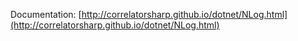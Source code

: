 Documentation: [http://correlatorsharp.github.io/dotnet/NLog.html](http://correlatorsharp.github.io/dotnet/NLog.html)
